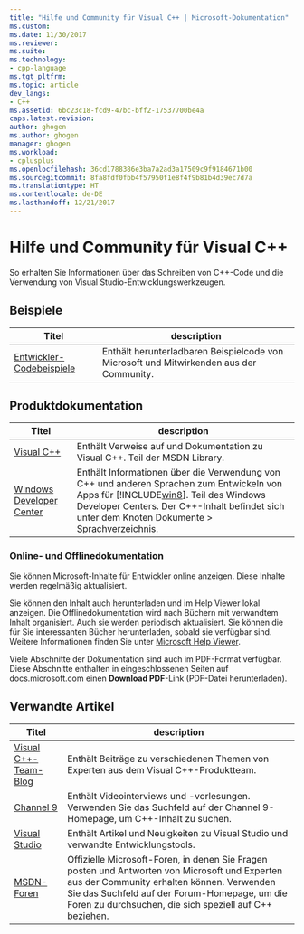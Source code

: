 ```yaml
---
title: "Hilfe und Community für Visual C++ | Microsoft-Dokumentation"
ms.custom: 
ms.date: 11/30/2017
ms.reviewer: 
ms.suite: 
ms.technology:
- cpp-language
ms.tgt_pltfrm: 
ms.topic: article
dev_langs:
- C++
ms.assetid: 6bc23c18-fcd9-47bc-bff2-17537700be4a
caps.latest.revision: 
author: ghogen
ms.author: ghogen
manager: ghogen
ms.workload:
- cplusplus
ms.openlocfilehash: 36cd1788386e3ba7a2ad3a17509c9f9184671b00
ms.sourcegitcommit: 8fa8fdf0fbb4f57950f1e8f4f9b81b4d39ec7d7a
ms.translationtype: HT
ms.contentlocale: de-DE
ms.lasthandoff: 12/21/2017
---
```

# <a name="visual-c-help-and-community"></a>Hilfe und Community für Visual C++

So erhalten Sie Informationen über das Schreiben von C++-Code und die Verwendung von Visual Studio-Entwicklungswerkzeugen.

## <a name="samples"></a>Beispiele

|Titel|description|
|-----------|-----------------|
|[Entwickler-Codebeispiele](http://go.microsoft.com/fwlink/p/?LinkId=256533)|Enthält herunterladbaren Beispielcode von Microsoft und Mitwirkenden aus der Community.|

## <a name="product-documentation"></a>Produktdokumentation

|Titel|description|
|-----------|-----------------|
|[Visual C++](visual-cpp-in-visual-studio.md)|Enthält Verweise auf und Dokumentation zu Visual C++. Teil der MSDN Library.|
|[Windows Developer Center](http://go.microsoft.com/fwlink/p/?LinkId=256534)|Enthält Informationen über die Verwendung von C++ und anderen Sprachen zum Entwickeln von Apps für [!INCLUDE[win8](build/reference/includes/win8_md.md)]. Teil des Windows Developer Centers. Der C++-Inhalt befindet sich unter dem Knoten Dokumente > Sprachverzeichnis.|

### <a name="online-and-offline-documentation"></a>Online- und Offlinedokumentation

Sie können Microsoft-Inhalte für Entwickler online anzeigen. Diese Inhalte werden regelmäßig aktualisiert.

Sie können den Inhalt auch herunterladen und im Help Viewer lokal anzeigen. Die Offlinedokumentation wird nach Büchern mit verwandtem Inhalt organisiert. Auch sie werden periodisch aktualisiert. Sie können die für Sie interessanten Bücher herunterladen, sobald sie verfügbar sind. Weitere Informationen finden Sie unter [Microsoft Help Viewer](/visualstudio/ide/microsoft-help-viewer).

Viele Abschnitte der Dokumentation sind auch im PDF-Format verfügbar. Diese Abschnitte enthalten in eingeschlossenen Seiten auf docs.microsoft.com einen **Download PDF**-Link (PDF-Datei herunterladen).

## <a name="related-articles"></a>Verwandte Artikel

|Titel|description|
|-----------|-----------------|
|[Visual C++-Team-Blog](http://go.microsoft.com/fwlink/p/?LinkId=256537)|Enthält Beiträge zu verschiedenen Themen von Experten aus dem Visual C++-Produktteam.|
|[Channel 9](http://go.microsoft.com/fwlink/p/?LinkId=251694)|Enthält Videointerviews und -vorlesungen. Verwenden Sie das Suchfeld auf der Channel 9-Homepage, um C++-Inhalt zu suchen.|
|[Visual Studio](http://go.microsoft.com/fwlink/p/?LinkId=256535)|Enthält Artikel und Neuigkeiten zu Visual Studio und verwandte Entwicklungstools.|
|[MSDN-Foren](http://go.microsoft.com/fwlink/p/?LinkId=256538)|Offizielle Microsoft-Foren, in denen Sie Fragen posten und Antworten von Microsoft und Experten aus der Community erhalten können. Verwenden Sie das Suchfeld auf der Forum-Homepage, um die Foren zu durchsuchen, die sich speziell auf C++ beziehen.|